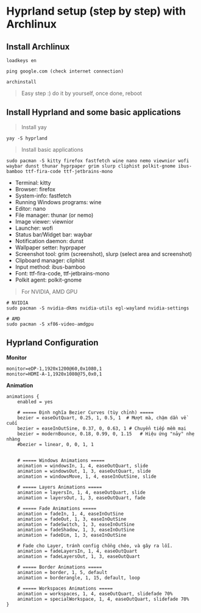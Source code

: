 # Hyprland setup (step by step) with Archlinux

## Install Archlinux

	loadkeys en
	
	ping google.com (check internet connection)

	archinstall
> Easy step :) do it by yourself, once done, reboot

## Install Hyprland and some basic applications
 	
> Install yay
	
	yay -S hyprland

> Install basic applications

	sudo pacman -S kitty firefox fastfetch wine nano nemo viewnior wofi waybar dunst thunar hyprpaper grim slurp cliphist polkit-gnome ibus-bamboo ttf-fira-code ttf-jetbrains-mono

- Terminal: kitty
- Browser: firefox
- System-info: fastfetch 
- Running Windows programs: wine  
- Editor: nano 
- File manager: thunar (or nemo) 
- Image viewer: viewnior
- Launcher: wofi
- Status bar/Widget bar: waybar
- Notification daemon: dunst
- Wallpaper setter: hyprpaper
- Screenshot tool: grim (screenshot), slurp (select area and screenshot)
- Clipboard manager: cliphist
- Input method: ibus-bamboo
- Font: ttf-fira-code, ttf-jetbrains-mono
- Polkit agent: polkit-gnome

> For NVIDIA, AMD GPU
	
	# NVIDIA
	sudo pacman -S nvidia-dkms nvidia-utils egl-wayland nvidia-settings

	# AMD
	sudo pacman -S xf86-video-amdgpu
	
> 

## Hyprland Configuration

**Monitor**

	monitor=eDP-1,1920x1200@60,0x1080,1
	monitor=HDMI-A-1,1920x1080@75,0x0,1

**Animation** 

    animations {
        enabled = yes

        # ===== Định nghĩa Bezier Curves (tùy chỉnh) =====
        bezier = easeOutQuart, 0.25, 1, 0.5, 1  # Mượt mà, chậm dần về cuối
        bezier = easeInOutSine, 0.37, 0, 0.63, 1 # Chuyển tiếp mềm mại
        bezier = modernBounce, 0.18, 0.99, 0, 1.15   # Hiệu ứng "nảy" nhẹ nhàng
        #bezier = linear, 0, 0, 1, 1


        # ===== Windows Animations =====
        animation = windowsIn, 1, 4, easeOutQuart, slide
        animation = windowsOut, 1, 3, easeOutQuart, slide
        animation = windowsMove, 1, 4, easeInOutSine, slide

        # ===== Layers Animations =====
        animation = layersIn, 1, 4, easeOutQuart, slide
        animation = layersOut, 1, 3, easeOutQuart, fade

        # ===== Fade Animations =====
        animation = fadeIn, 1, 4, easeInOutSine
        animation = fadeOut, 1, 3, easeInOutSine
        animation = fadeSwitch, 1, 3, easeInOutSine
        animation = fadeShadow, 1, 3, easeInOutSine
        animation = fadeDim, 1, 3, easeInOutSine

        # Fade cho Layer, tránh config chồng chéo, và gây ra lỗi.
        animation = fadeLayersIn, 1, 4, easeOutQuart
        animation = fadeLayersOut, 1, 3, easeOutQuart

        # ===== Border Animations =====
        animation = border, 1, 5, default
        animation = borderangle, 1, 15, default, loop

        # ===== Workspaces Animations =====
        animation = workspaces, 1, 4, easeOutQuart, slidefade 70%
        animation = specialWorkspace, 1, 4, easeOutQuart, slidefade 70%
    }

